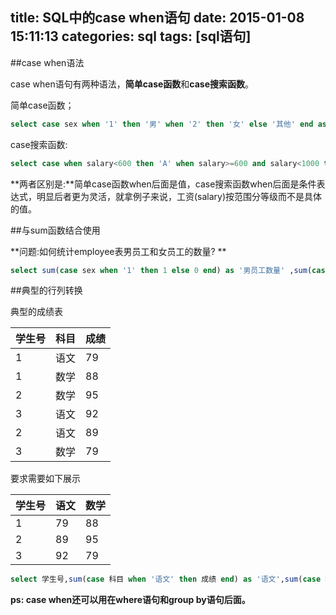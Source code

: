 title: SQL中的case when语句
date: 2015-01-08 15:11:13
categories: sql
tags: [sql语句]
---

##case when语法

case when语句有两种语法，**简单case函数**和**case搜索函数**。

简单case函数；

```sql
select case sex when '1' then '男' when '2' then '女' else '其他' end as '性别' from employee;
```

case搜索函数:

```sql
select case when salary<600 then 'A' when salary>=600 and salary<1000 then 'B' else 'C' end as '工资级别' from employee;
```

**两者区别是:**简单case函数when后面是值，case搜索函数when后面是条件表达式，明显后者更为灵活，就拿例子来说，工资(salary)按范围分等级而不是具体的值。

<!--more-->

##与sum函数结合使用

**问题:如何统计employee表男员工和女员工的数量? **  

```sql
select sum(case sex when '1' then 1 else 0 end) as '男员工数量' ,sum(case sex when '2' then 1 else 0 end) as '女员工数量' from employee;
```

##典型的行列转换

典型的成绩表

学生号|科目|成绩
------|----|----
1|语文|79
1|数学|88
2|数学|95
3|语文|92
2|语文|89
3|数学|79

要求需要如下展示  

学生号|语文|数学|
------|----|----|
1|79|88
2|89|95
3|92|79

```sql
select 学生号,sum(case 科目 when '语文' then 成绩 end) as '语文',sum(case 科目 when '数学' then 成绩 end) as '数学' from 成绩表 group by 学生号;
```

**ps: case when还可以用在where语句和group by语句后面。**